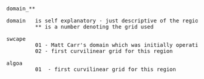 <pre>
domain_**

domain   is self explanatory - just descriptive of the region covered
         ** is a number denoting the grid used 

swcape
         01 - Matt Carr's domain which was initially operationalised 
         02 - first curvilinear grid for this region

algoa 
         01  - first curvilinear grid for this region
</pre>
